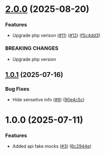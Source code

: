 # [2.0.0](https://github.com/tenantcloud/php-snappt-sdk/compare/v1.0.1...v2.0.0) (2025-08-20)


### Features

* Upgrade php verison ([#11](https://github.com/tenantcloud/php-snappt-sdk/issues/11)) ([#12](https://github.com/tenantcloud/php-snappt-sdk/issues/12)) ([f5c4dd3](https://github.com/tenantcloud/php-snappt-sdk/commit/f5c4dd3a05659c2ef87af57bd7ed99fb3c9c12d1))


### BREAKING CHANGES

* Upgrade php version

## [1.0.1](https://github.com/tenantcloud/php-snappt-sdk/compare/v1.0.0...v1.0.1) (2025-07-16)


### Bug Fixes

* Hide sensetive info ([#9](https://github.com/tenantcloud/php-snappt-sdk/issues/9)) ([90e4c5c](https://github.com/tenantcloud/php-snappt-sdk/commit/90e4c5cc450cf4d9fe89553a558c50023f26f544))

# 1.0.0 (2025-07-11)


### Features

* Added api fake mocks ([#3](https://github.com/tenantcloud/php-snappt-sdk/issues/3)) ([6c2944e](https://github.com/tenantcloud/php-snappt-sdk/commit/6c2944e6e66b676f56a091a4a51f524f60c76e1c))
